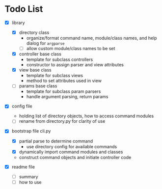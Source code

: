 # Todo List

- [x] library
    - [x] directory class
        - organize/format command name, module/class names, and help dialog for `argparse`
        - [ ] allow custom module/class names to be set
    - [x] controller base class
        - template for subclass controllers
        - constructor to assign parser and view attributes
    - [x] view base class
        - template for subclass views
        - method to set attributes used in view
    - [ ] params base class
        - template for subclass param parsers
        - handle argument parsing, return params

- [x] config file
    - holding list of directory objects, how to access command modules
    - [ ] rename from directory.py for clarity of use

- [x] bootstrap file cli.py
    - [x] partial parse to determine command
        - use directory config for available commands
    - [x] dynamically import command modules and classes
    - construct command objects and initiate controller code
    
- [x] readme file
    - [ ] summary
    - [ ] how to use
